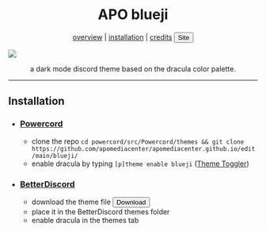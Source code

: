 
<h1 align="center">APO blueji</h1>
<p align="center">
  <a href="#dracula">overview</a> |
  <a href="#installation">installation</a> |
  <a href="#credits">credits</a>
<a href="https://apomediacenter.github.io/blueji/">    <button>Site</button> </a> 
</p>

![](https://i.imgur.com/Quh7NCg.png)

<p align="center">a dark mode discord theme based on the dracula color palette.</p>

---

## Installation

- ### [Powercord](https://github.com/powercord-org/powercord)

  - clone the repo `cd powercord/src/Powercord/themes && git clone https://github.com/apomediacenter/apomediacenter.github.io/edit/main/blueji/`
  - enable dracula by typing `[p]theme enable blueji` ([Theme Toggler](https://github.com/redstonekasi/theme-toggler))

- ### [BetterDiscord](https://github.com/BetterDiscord/BetterDiscord)

  - download the theme file  <a href="https://cdn.discordapp.com/attachments/719765421405765632/1003832200137015326/blueji.theme.css">    <button>Download</button> </a> 
  - place it in the BetterDiscord themes folder
  - enable dracula in the themes tab

